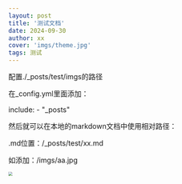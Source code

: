 ```yaml
---
layout: post
title: '测试文档'
date: 2024-09-30
author: xx
cover: 'imgs/theme.jpg'
tags: 测试
---
```




配置./_posts/test/imgs的路径

在_config.yml里面添加：

include:  - "_posts"



然后就可以在本地的markdown文档中使用相对路径：

.md位置：/_posts/test/xx.md

如添加：/imgs/aa.jpg

<img src="/imgs/aa.jpg" style="zoom:50%;" />







